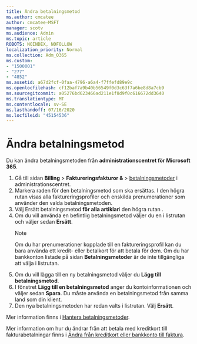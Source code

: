 ```yaml
---
title: Ändra betalningsmetod
ms.author: cmcatee
author: cmcatee-MSFT
manager: scotv
ms.audience: Admin
ms.topic: article
ROBOTS: NOINDEX, NOFOLLOW
localization_priority: Normal
ms.collection: Adm_O365
ms.custom:
- "1500001"
- "277"
- "4852"
ms.assetid: a67d2fcf-0faa-4796-a6a4-f7ffefd89e9c
ms.openlocfilehash: cf12baf7a9b40b56549f0d3c63f7a6be8d8a7cb9
ms.sourcegitcommit: a05276bd623466ad211e1f8d9f0c616672dd3640
ms.translationtype: MT
ms.contentlocale: sv-SE
ms.lasthandoff: 07/16/2020
ms.locfileid: "45154536"
---
```

# <a name="change-payment-method"></a>Ändra betalningsmetod

Du kan ändra betalningsmetoden från **administrationscentret för Microsoft 365**.
  
1. Gå till sidan **Billing**  >  **Faktureringsfakturor &**  >  [betalningsmetoder](https://go.microsoft.com/fwlink/p/?linkid=2018806) i administrationscentret.
2. Markera raden för den betalningsmetod som ska ersättas. I den högra rutan visas alla faktureringsprofiler och enskilda prenumerationer som använder den valda betalningsmetoden.
3. Välj Ersätt betalningsmetod **för alla artiklar**i den högra rutan .
4. Om du vill använda en befintlig betalningsmetod väljer du en i listrutan och väljer sedan **Ersätt**.
    > [!NOTE]
    > Om du har prenumerationer kopplade till en faktureringsprofil kan du bara använda ett kredit- eller betalkort för att betala för dem. Om du har bankkonton listade på sidan **Betalningsmetoder** är de inte tillgängliga att välja i listrutan.
5. Om du vill lägga till en ny betalningsmetod väljer du **Lägg till betalningsmetod**.
6. I fönstret **Lägg till en betalningsmetod** anger du kontoinformationen och väljer sedan **Spara**. Du måste använda en betalningsmetod från samma land som din klient.
7. Den nya betalningsmetoden har redan valts i listrutan. Välj **Ersätt**.

Mer information finns i [Hantera betalningsmetoder](https://docs.microsoft.com/microsoft-365/commerce/billing-and-payments/manage-payment-methods).

Mer information om hur du ändrar från att betala med kreditkort till fakturabetalningar finns i [Ändra från kreditkort eller bankkonto till faktura](https://docs.microsoft.com/microsoft-365/commerce/billing-and-payments/change-payment-method#change-from-credit-card-or-bank-account-to-invoice).
